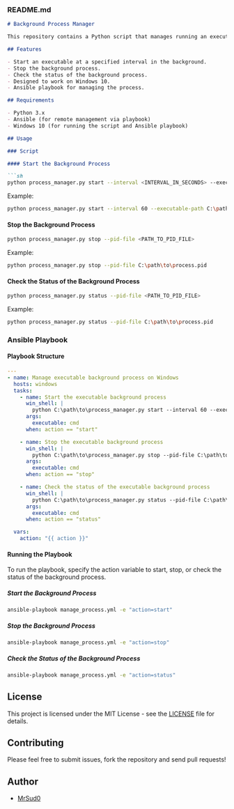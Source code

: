 ### README.md

```markdown
# Background Process Manager

This repository contains a Python script that manages running an executable (either a Python script or a binary executable) at specified intervals in the background. It also includes an Ansible playbook to manage the background process on a Windows machine.

## Features

- Start an executable at a specified interval in the background.
- Stop the background process.
- Check the status of the background process.
- Designed to work on Windows 10.
- Ansible playbook for managing the process.

## Requirements

- Python 3.x
- Ansible (for remote management via playbook)
- Windows 10 (for running the script and Ansible playbook)

## Usage

### Script

#### Start the Background Process

```sh
python process_manager.py start --interval <INTERVAL_IN_SECONDS> --executable-path <PATH_TO_EXECUTABLE> --pid-file <PATH_TO_PID_FILE>
```

Example:
```sh
python process_manager.py start --interval 60 --executable-path C:\path\to\your_script.py --pid-file C:\path\to\process.pid
```

#### Stop the Background Process

```sh
python process_manager.py stop --pid-file <PATH_TO_PID_FILE>
```

Example:
```sh
python process_manager.py stop --pid-file C:\path\to\process.pid
```

#### Check the Status of the Background Process

```sh
python process_manager.py status --pid-file <PATH_TO_PID_FILE>
```

Example:
```sh
python process_manager.py status --pid-file C:\path\to\process.pid
```

### Ansible Playbook

#### Playbook Structure

```yaml
---
- name: Manage executable background process on Windows
  hosts: windows
  tasks:
    - name: Start the executable background process
      win_shell: |
        python C:\path\to\process_manager.py start --interval 60 --executable-path C:\path\to\executable.exe --pid-file C:\path\to\process.pid
      args:
        executable: cmd
      when: action == "start"

    - name: Stop the executable background process
      win_shell: |
        python C:\path\to\process_manager.py stop --pid-file C:\path\to\process.pid
      args:
        executable: cmd
      when: action == "stop"

    - name: Check the status of the executable background process
      win_shell: |
        python C:\path\to\process_manager.py status --pid-file C:\path\to\process.pid
      args:
        executable: cmd
      when: action == "status"

  vars:
    action: "{{ action }}"
```

#### Running the Playbook

To run the playbook, specify the action variable to start, stop, or check the status of the background process.

##### Start the Background Process

```sh
ansible-playbook manage_process.yml -e "action=start"
```

##### Stop the Background Process

```sh
ansible-playbook manage_process.yml -e "action=stop"
```

##### Check the Status of the Background Process

```sh
ansible-playbook manage_process.yml -e "action=status"
```

## License

This project is licensed under the MIT License - see the [LICENSE](LICENSE) file for details.

## Contributing

Please feel free to submit issues, fork the repository and send pull requests!

## Author

- [MrSud0](https://github.com/MrSud0)
